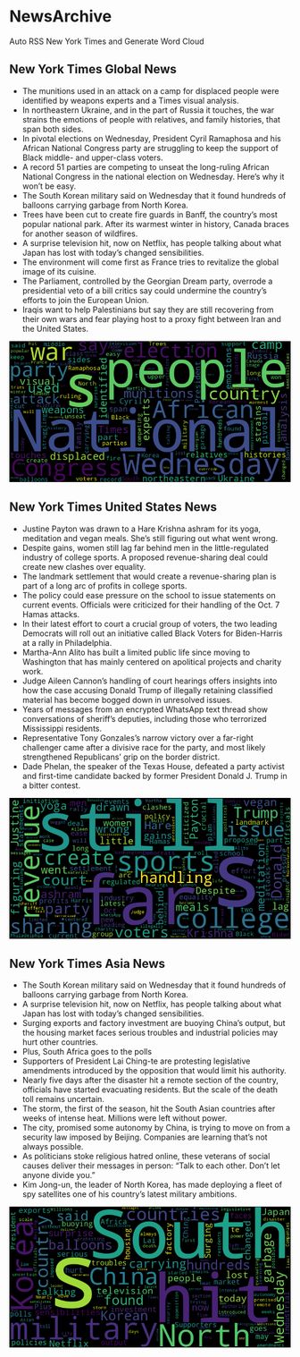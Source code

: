# NewsArchive
Auto RSS New York Times and Generate Word Cloud

## New York Times Global News
* The munitions used in an attack on a camp for displaced people were identified by weapons experts and a Times visual analysis.
* In northeastern Ukraine, and in the part of Russia it touches, the war strains the emotions of people with relatives, and family histories, that span both sides.
* In pivotal elections on Wednesday, President Cyril Ramaphosa and his African National Congress party are struggling to keep the support of Black middle- and upper-class voters.
* A record 51 parties are competing to unseat the long-ruling African National Congress in the national election on Wednesday. Here’s why it won’t be easy.
* The South Korean military said on Wednesday that it found hundreds of balloons carrying garbage from North Korea.
* Trees have been cut to create fire guards in Banff, the country’s most popular national park. After its warmest winter in history, Canada braces for another season of wildfires.
* A surprise television hit, now on Netflix, has people talking about what Japan has lost with today’s changed sensibilities.
* The environment will come first as France tries to revitalize the global image of its cuisine.
* The Parliament, controlled by the Georgian Dream party, overrode a presidential veto of a bill critics say could undermine the country’s efforts to join the European Union.
* Iraqis want to help Palestinians but say they are still recovering from their own wars and fear playing host to a proxy fight between Iran and the United States.

![Global](./global.png)
## New York Times United States News
* Justine Payton was drawn to a Hare Krishna ashram for its yoga, meditation and vegan meals. She’s still figuring out what went wrong.
* Despite gains, women still lag far behind men in the little-regulated industry of college sports. A proposed revenue-sharing deal could create new clashes over equality.
* The landmark settlement that would create a revenue-sharing plan is part of a long arc of profits in college sports.
* The policy could ease pressure on the school to issue statements on current events. Officials were criticized for their handling of the Oct. 7 Hamas attacks.
* In their latest effort to court a crucial group of voters, the two leading Democrats will roll out an initiative called Black Voters for Biden-Harris at a rally in Philadelphia.
* Martha-Ann Alito has built a limited public life since moving to Washington that has mainly centered on apolitical projects and charity work.
* Judge Aileen Cannon’s handling of court hearings offers insights into how the case accusing Donald Trump of illegally retaining classified material has become bogged down in unresolved issues.
* Years of messages from an encrypted WhatsApp text thread show conversations of sheriff’s deputies, including those who terrorized Mississippi residents.
* Representative Tony Gonzales’s narrow victory over a far-right challenger came after a divisive race for the party, and most likely strengthened Republicans’ grip on the border district.
* Dade Phelan, the speaker of the Texas House, defeated a party activist and first-time candidate backed by former President Donald J. Trump in a bitter contest.

![US](./usnews.png)
## New York Times Asia News
* The South Korean military said on Wednesday that it found hundreds of balloons carrying garbage from North Korea.
* A surprise television hit, now on Netflix, has people talking about what Japan has lost with today’s changed sensibilities.
* Surging exports and factory investment are buoying China’s output, but the housing market faces serious troubles and industrial policies may hurt other countries.
* Plus, South Africa goes to the polls
* Supporters of President Lai Ching-te are protesting legislative amendments introduced by the opposition that would limit his authority.
* Nearly five days after the disaster hit a remote section of the country, officials have started evacuating residents. But the scale of the death toll remains uncertain.
* The storm, the first of the season, hit the South Asian countries after weeks of intense heat. Millions were left without power.
* The city, promised some autonomy by China, is trying to move on from a security law imposed by Beijing. Companies are learning that’s not always possible.
* As politicians stoke religious hatred online, these veterans of social causes deliver their messages in person: “Talk to each other. Don’t let anyone divide you.”
* Kim Jong-un, the leader of North Korea, has made deploying a fleet of spy satellites one of his country’s latest ​military ambitions.

![Asian](./asian.png)
